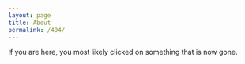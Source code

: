 ```yaml
---
layout: page
title: About
permalink: /404/
---
```


If you are here, you most likely clicked on something that is now gone.

